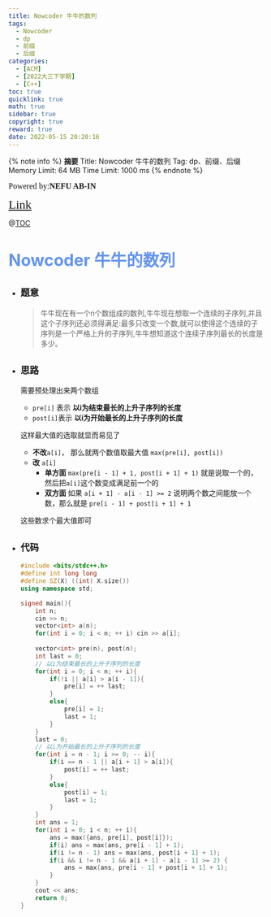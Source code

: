 ```yaml
---
title: Nowcoder 牛牛的数列
tags:
  - Nowcoder
  - dp
  - 前缀
  - 后缀
categories:
  - [ACM]
  - [2022大三下学期]
  - [C++]
toc: true
quicklink: true
math: true
sidebar: true
copyright: true
reward: true
date: 2022-05-15 20:20:16
---
```



{% note info %}
**摘要**
Title: Nowcoder 牛牛的数列
Tag: dp、前缀、后缀
Memory Limit: 64 MB
Time Limit: 1000 ms
{% endnote %}
<!-- more -->

<font size=3 face=楷体>Powered by:**NEFU AB-IN**</font>

<font color=#FFA500 size=5 face=楷体>[Link](https://ac.nowcoder.com/acm/problem/13134)</font>

@[TOC](文章目录)

# <font color=#6495ED size=6>Nowcoder 牛牛的数列</font>

* ## <font size=4 face=粗体>题意</font>

  >牛牛现在有一个n个数组成的数列,牛牛现在想取一个连续的子序列,并且这个子序列还必须得满足:最多只改变一个数,就可以使得这个连续的子序列是一个严格上升的子序列,牛牛想知道这个连续子序列最长的长度是多少。

* ## <font size=4 face=粗体>思路</font>

  需要预处理出来两个数组
  * `pre[i]` 表示 **以i为结束最长的上升子序列的长度**
  * `post[i]`表示 **以i为开始最长的上升子序列的长度**

  这样最大值的选取就显而易见了
  * **不改**`a[i]`， 那么就两个数值取最大值 `max(pre[i], post[i])`
  * **改** `a[i]`
    * **单方面** `max(pre[i - 1] + 1, post[i + 1] + 1)` 就是说取一个的，然后把`a[i]`这个数变成满足前一个的
    * **双方面** 如果 `a[i + 1] - a[i - 1] >= 2` 说明两个数之间能放一个数，那么就是 `pre[i - 1] + post[i + 1] + 1`
  
  这些数求个最大值即可
* ## <font size=4 face=粗体>代码</font>

  ```cpp
  #include <bits/stdc++.h>
  #define int long long
  #define SZ(X) ((int) X.size())
  using namespace std;

  signed main(){
      int n;
      cin >> n;
      vector<int> a(n);
      for(int i = 0; i < n; ++ i) cin >> a[i];
      
      vector<int> pre(n), post(n);
      int last = 0;
      // 以i为结束最长的上升子序列的长度
      for(int i = 0; i < n; ++ i){
          if(!i || a[i] > a[i - 1]){
              pre[i] = ++ last;
          }
          else{
              pre[i] = 1;
              last = 1;
          }
      }
      last = 0;
      // 以i为开始最长的上升子序列的长度
      for(int i = n - 1; i >= 0; -- i){
          if(i == n - 1 || a[i + 1] > a[i]){
              post[i] = ++ last;
          }
          else{
              post[i] = 1;
              last = 1;
          }
      }
      int ans = 1;
      for(int i = 0; i < n; ++ i){
          ans = max({ans, pre[i], post[i]});
          if(i) ans = max(ans, pre[i - 1] + 1);
          if(i != n - 1) ans = max(ans, post[i + 1] + 1);
          if(i && i != n - 1 && a[i + 1] - a[i - 1] >= 2) {
              ans = max(ans, pre[i - 1] + post[i + 1] + 1);
          }
      }
      cout << ans;
      return 0;
  }

  ```